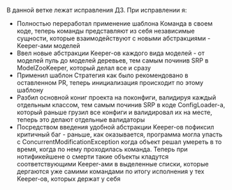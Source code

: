 В данной ветке лежат исправления ДЗ. При исправлении я:

- Полностью переработал применение шаблона Команда в своем коде, теперь команды представляют из себя независимые сущности, которые взаимодействуют с новыми абстракциями - Keeper-ами моделей
- Ввел новые абстракции Keeper-ов каждого вида моделей - от моделей пуль до моделей деревьев, тем самым починив SRP в ModelZooKeeper, который делал все и сразу
- Применил шаблон Стратегия как было рекомендовано в оставленном PR, теперь инициализация происходит по этому шаблону
- Разбил основной кониг проекта на поконфиги, валидируя каждый отдельным классом, тем самым починив SRP в коде ConfigLoader-а, который раньше грузил все конфиги и валидировал их на месте, теперь это делают отдельные валидаторы
- Посредством введения удобной абстракции Keeper-ов пофиксил критичный баг - раньше, как оказывается, программа могла упасть с ConcurrentModificationException когда объект решал умереть в то время, когда по нему проходилась команда. Теперь при нотификейшене о смерти такие объекты кладутся соответствующими Keeper-ами в выделенные списки, которые дергаются уже самими командами по итогу исполнения у тех Keeper-ов, которых держат у себя
